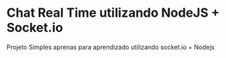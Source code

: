 # Chat Real Time utilizando NodeJS + Socket.io

Projeto Simples aprenas para aprendizado utilizando socket.io + Nodejs